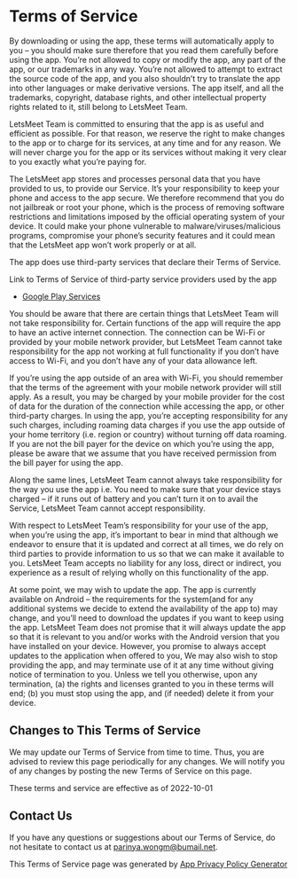 # Terms of Service

By downloading or using the app, these terms will automatically apply to you – you should make sure therefore that you read them carefully before using the app. You’re not allowed to copy or modify the app, any part of the app, or our trademarks in any way. You’re not allowed to attempt to extract the source code of the app, and you also shouldn’t try to translate the app into other languages or make derivative versions. The app itself, and all the trademarks, copyright, database rights, and other intellectual property rights related to it, still belong to LetsMeet Team.

LetsMeet Team is committed to ensuring that the app is as useful and efficient as possible. For that reason, we reserve the right to make changes to the app or to charge for its services, at any time and for any reason. We will never charge you for the app or its services without making it very clear to you exactly what you’re paying for.

The LetsMeet app stores and processes personal data that you have provided to us, to provide our Service. It’s your responsibility to keep your phone and access to the app secure. We therefore recommend that you do not jailbreak or root your phone, which is the process of removing software restrictions and limitations imposed by the official operating system of your device. It could make your phone vulnerable to malware/viruses/malicious programs, compromise your phone’s security features and it could mean that the LetsMeet app won’t work properly or at all.

The app does use third-party services that declare their Terms of Service.

Link to Terms of Service of third-party service providers used by the app

*   [Google Play Services](https://policies.google.com/terms)

You should be aware that there are certain things that LetsMeet Team will not take responsibility for. Certain functions of the app will require the app to have an active internet connection. The connection can be Wi-Fi or provided by your mobile network provider, but LetsMeet Team cannot take responsibility for the app not working at full functionality if you don’t have access to Wi-Fi, and you don’t have any of your data allowance left.

If you’re using the app outside of an area with Wi-Fi, you should remember that the terms of the agreement with your mobile network provider will still apply. As a result, you may be charged by your mobile provider for the cost of data for the duration of the connection while accessing the app, or other third-party charges. In using the app, you’re accepting responsibility for any such charges, including roaming data charges if you use the app outside of your home territory (i.e. region or country) without turning off data roaming. If you are not the bill payer for the device on which you’re using the app, please be aware that we assume that you have received permission from the bill payer for using the app.

Along the same lines, LetsMeet Team cannot always take responsibility for the way you use the app i.e. You need to make sure that your device stays charged – if it runs out of battery and you can’t turn it on to avail the Service, LetsMeet Team cannot accept responsibility.

With respect to LetsMeet Team’s responsibility for your use of the app, when you’re using the app, it’s important to bear in mind that although we endeavor to ensure that it is updated and correct at all times, we do rely on third parties to provide information to us so that we can make it available to you. LetsMeet Team accepts no liability for any loss, direct or indirect, you experience as a result of relying wholly on this functionality of the app.

At some point, we may wish to update the app. The app is currently available on Android – the requirements for the system(and for any additional systems we decide to extend the availability of the app to) may change, and you’ll need to download the updates if you want to keep using the app. LetsMeet Team does not promise that it will always update the app so that it is relevant to you and/or works with the Android version that you have installed on your device. However, you promise to always accept updates to the application when offered to you, We may also wish to stop providing the app, and may terminate use of it at any time without giving notice of termination to you. Unless we tell you otherwise, upon any termination, (a) the rights and licenses granted to you in these terms will end; (b) you must stop using the app, and (if needed) delete it from your device.

## Changes to This Terms of Service

We may update our Terms of Service from time to time. Thus, you are advised to review this page periodically for any changes. We will notify you of any changes by posting the new Terms of Service on this page.

These terms and service are effective as of 2022-10-01

## Contact Us

If you have any questions or suggestions about our Terms of Service, do not hesitate to contact us at parinya.wongm@bumail.net.

This Terms of Service page was generated by [App Privacy Policy Generator](https://app-privacy-policy-generator.nisrulz.com/)